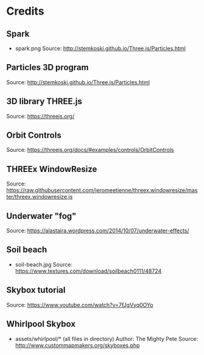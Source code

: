 # Credits

## Spark
- spark.png
Source: http://stemkoski.github.io/Three.js/Particles.html

## Particles 3D program
Source: http://stemkoski.github.io/Three.js/Particles.html

## 3D library THREE.js
Source: https://threejs.org/

## Orbit Controls
Source: https://threejs.org/docs/#examples/controls/OrbitControls

## THREEx WindowResize
Source: https://raw.githubusercontent.com/jeromeetienne/threex.windowresize/master/threex.windowresize.js

## Underwater "fog"
Source: https://alastaira.wordpress.com/2014/10/07/underwater-effects/

## Soil beach
- soil-beach.jpg
Source: https://www.textures.com/download/soilbeach0111/48724

## Skybox tutorial
Source: https://www.youtube.com/watch?v=7fJgVyq0OYo

## Whirlpool Skybox
- assets/whirlpool/* (all files in directory)
Author: The Mighty Pete
Source: http://www.custommapmakers.org/skyboxes.php
